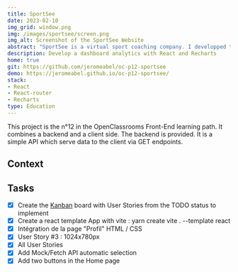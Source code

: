 ```yaml
---
title: SportSee
date: 2023-02-10
img_grid: window.png
img: /images/sportsee/screen.png
img_alt: Screenshot of the SportSee Website
abstract: "SportSee is a virtual sport coaching company. I developped the profile page of their website. It is a dashboard where user's data (calories, kilograms, etc.) are displayed by different kinds of charts : line, bars, radial and radar. The profile get these data from the API or a mocked file."
description: Develop a dashboard analytics with React and Recharts
home: true
git: https://github.com/jeromeabel/oc-p12-sportsee
demo: https://jeromeabel.github.io/oc-p12-sportsee/
stack:
- React
- React-router
- Recharts
type: Education
---
```


This project is the n°12 in the OpenClassrooms Front-End learning path. It combines a backend and a client side. The backend is provided. It is a simple API which serve data to the client via GET endpoints.

## Context



## Tasks

- [x] Create the [Kanban](https://github.com/users/jeromeabel/projects/3) board with User Stories from the TODO status to implement
- [x] Create a react template App with vite : yarn create vite . --template react
- [x] Intégration de la page "Profil" HTML / CSS
- [x] User Story #3 : 1024x780px
- [x] All User Stories
- [x] Add Mock/Fetch API automatic selection
- [x] Add two buttons in the Home page

